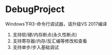# DebugProject
Windows下R3-命令行调试器，请升级VS 2017编译  
1. 支持软/硬/内存断点(永久性断点)
2. 支持寄存器/内存/反汇编等修改和查看
3. 支持单步/步入基础调试
